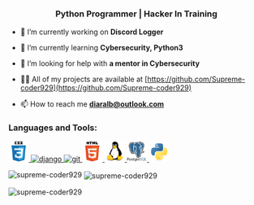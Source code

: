 <h1 align="center"></h1>
<h3 align="center">Python Programmer | Hacker In Training</h3>

- 🔭 I’m currently working on **Discord Logger**

- 🌱 I’m currently learning **Cybersecurity, Python3**

- 🤝 I’m looking for help with **a mentor in Cybersecurity**

- 👨‍💻 All of my projects are available at [https://github.com/Supreme-coder929](https://github.com/Supreme-coder929)

- 📫 How to reach me **diaralb@outlook.com**

<p align="left">
</p>

<h3 align="left">Languages and Tools:</h3>
<p align="left"> <a href="https://www.w3schools.com/css/" target="_blank" rel="noreferrer"> <img src="https://raw.githubusercontent.com/devicons/devicon/master/icons/css3/css3-original-wordmark.svg" alt="css3" width="40" height="40"/> </a> <a href="https://www.djangoproject.com/" target="_blank" rel="noreferrer"> <img src="https://cdn.worldvectorlogo.com/logos/django.svg" alt="django" width="40" height="40"/> </a> <a href="https://git-scm.com/" target="_blank" rel="noreferrer"> <img src="https://www.vectorlogo.zone/logos/git-scm/git-scm-icon.svg" alt="git" width="40" height="40"/> </a> <a href="https://www.w3.org/html/" target="_blank" rel="noreferrer"> <img src="https://raw.githubusercontent.com/devicons/devicon/master/icons/html5/html5-original-wordmark.svg" alt="html5" width="40" height="40"/> </a> <a href="https://www.linux.org/" target="_blank" rel="noreferrer"> <img src="https://raw.githubusercontent.com/devicons/devicon/master/icons/linux/linux-original.svg" alt="linux" width="40" height="40"/> </a> <a href="https://www.postgresql.org" target="_blank" rel="noreferrer"> <img src="https://raw.githubusercontent.com/devicons/devicon/master/icons/postgresql/postgresql-original-wordmark.svg" alt="postgresql" width="40" height="40"/> </a> <a href="https://www.python.org" target="_blank" rel="noreferrer"> <img src="https://raw.githubusercontent.com/devicons/devicon/master/icons/python/python-original.svg" alt="python" width="40" height="40"/> </a> </p>

<p><img align="left" src="https://github-readme-stats.vercel.app/api/top-langs?username=supreme-coder929&show_icons=true&locale=en&layout=compact" alt="supreme-coder929" /></p>

<p>&nbsp;<img align="center" src="https://github-readme-stats.vercel.app/api?username=supreme-coder929&show_icons=true&locale=en" alt="supreme-coder929" /></p>

<p><img align="center" src="https://github-readme-streak-stats.herokuapp.com/?user=supreme-coder929&" alt="supreme-coder929" /></p>


